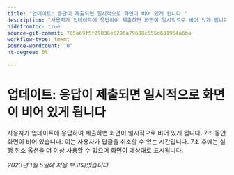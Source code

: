 ```yaml
---
title: "업데이트: 응답이 제출되면 일시적으로 화면이 비어 있게 됩니다."
description: "사용자가 업데이트에 응답하여 제출하면 화면이 일시적으로 비어 있게 됩니다. 7초 동안 화면이 비어 있습니다. 이는 사용자가 답글을 취소할 수 있는 시간입니다. 7초 후에는 실행 취소 옵션을 더 이상 사용할 수 없으며 화면이 예상대로 표시됩니다."
hidefromtoc: true
source-git-commit: 765a69f5f29836e6296a79688c555d681964a6ba
workflow-type: tm+mt
source-wordcount: '0'
ht-degree: 0%

---
```



# 업데이트: 응답이 제출되면 일시적으로 화면이 비어 있게 됩니다

사용자가 업데이트에 응답하여 제출하면 화면이 일시적으로 비어 있게 됩니다. 7초 동안 화면이 비어 있습니다. 이는 사용자가 답글을 취소할 수 있는 시간입니다. 7초 후에는 실행 취소 옵션을 더 이상 사용할 수 없으며 화면이 예상대로 표시됩니다.

_2023년 1월 5일에 처음 보고되었습니다._


